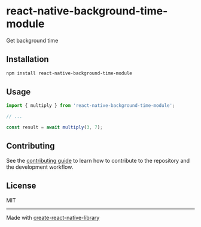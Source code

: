 # react-native-background-time-module

Get background time

## Installation

```sh
npm install react-native-background-time-module
```

## Usage

```js
import { multiply } from 'react-native-background-time-module';

// ...

const result = await multiply(3, 7);
```

## Contributing

See the [contributing guide](CONTRIBUTING.md) to learn how to contribute to the repository and the development workflow.

## License

MIT

---

Made with [create-react-native-library](https://github.com/callstack/react-native-builder-bob)
